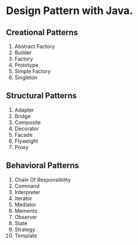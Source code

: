 # Design Pattern with Java.

## Creational Patterns
1. Abstract Factory
2. Builder
3. Factory
4. Prototype
5. Simple Factory
6. Singleton

## Structural Patterns
1. Adapter
2. Bridge
3. Composite
4. Decorator
5. Facade
6. Flyweight
7. Proxy

## Behavioral Patterns
1.   Chain Of Responsibility
2.   Command
3.   Interpreter
4.   Iterator
5.   Mediator
6.   Memento
7.   Observer
8.   State
9.   Strategy
10. Template
